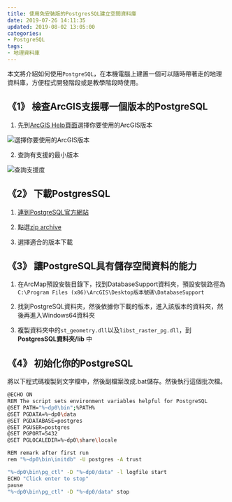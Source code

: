```yaml
---
title: 使用免安裝版的PostgresSQL建立空間資料庫
date: 2019-07-26 14:11:35
updated: 2019-08-02 13:05:00
categories:
- PostgreSQL
tags:
- 地理資料庫
---
```


本文將介紹如何使用`PostgreSQL`，在本機電腦上建置一個可以隨時帶著走的地理資料庫，方便程式開發階段或是教學階段時使用。

<!--more-->

## 《1》 檢查ArcGIS支援哪一個版本的PostgreSQL

1. 先到[ArcGIS Help頁面](http://desktop.arcgis.com/en/system-requirements/latest/database-requirements-postgresql.htm)選擇你要使用的ArcGIS版本

  ![選擇你要使用的ArcGIS版本](http://i.imgur.com/uQFnqql.png)

2. 查詢有支援的最小版本

  ![查詢支援度](https://i.imgur.com/iaqPryV.png)

## 《2》 下載PostgresSQL

1. [連到PostgreSQL官方網站](https://www.postgresql.org/download/windows/)
 
2. 點選[zip archive](https://www.enterprisedb.com/download-postgresql-binaries)

3. 選擇適合的版本下載  

## 《3》 讓PostgreSQL具有儲存空間資料的能力
 
1. 在ArcMap預設安裝目錄下，找到DatabaseSupport資料夾，預設安裝路徑為`C:\Program Files (x86)\ArcGIS\Desktop版本號碼\DatabaseSupport`
 
2. 找到PostgreSQL資料夾，然後依據你下載的版本，進入該版本的資料夾，然後再進入Windows64資料夾
 
3. 複製資料夾中的`st_geometry.dll`以及`libst_raster_pg.dll`，到 **PostgresSQL資料夾/lib** 中
 
## 《4》 初始化你的PostgreSQL

將以下程式碼複製到文字檔中，然後副檔案改成.bat儲存。然後執行這個批次檔。

```bash
@ECHO ON
REM The script sets environment variables helpful for PostgreSQL
@SET PATH="%~dp0\bin";%PATH%
@SET PGDATA=%~dp0\data
@SET PGDATABASE=postgres
@SET PGUSER=postgres
@SET PGPORT=5432
@SET PGLOCALEDIR=%~dp0\share\locale

REM remark after first run
rem "%~dp0\bin\initdb" -U postgres -A trust

"%~dp0\bin\pg_ctl" -D "%~dp0/data" -l logfile start
ECHO "Click enter to stop"
pause
"%~dp0\bin\pg_ctl" -D "%~dp0/data" stop
```